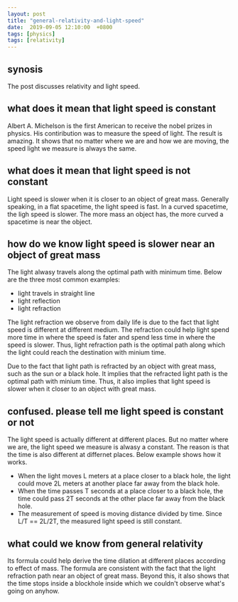 ```yaml
---
layout: post
title: "general-relativity-and-light-speed"
date:  2019-09-05 12:10:00  +0800
tags: [physics]
tags: [relativity]
---
```


## synosis
The post discusses relativity and light speed.

## what does it mean that light speed is constant
Albert A. Michelson is the first American to receive the nobel prizes in physics. His contiribution was to measure the speed of light. The result is amazing. It shows that no matter where we are and how we are moving, the speed light we measure is always the same.

## what does it mean that light speed is not constant
Light speed is slower when it is closer to an object of great mass. Generally speaking, in a flat spacetime, the light speed is fast. In a curved spacetime, the ligh speed is slower. The more mass an object has, the more curved a spacetime is near the object.

## how do we know light speed is slower near an object of great mass
The light alwasy travels along the optimal path with minimum time.
Below are the three most common examples:
* light travels in straight line
* light reflection
* light refraction

The light refraction we observe from daily life is due to the fact that light speed is different at different medium. The refraction could help light spend more time in where the speed is fater and spend less time in where the speed is slower. Thus, light refraction path is the optimal path along which the light could reach the destination with minium time.

Due to the fact that light path is refracted by an object with great mass, such as the sun or a black hole. It implies that the refracted light path is the optimal path with minium time. Thus, it also implies that light speed is slower when it closer to an object with great mass.

## confused. please tell me light speed is constant or not
The light speed is actually different at different places. But no matter where we are, the light speed we measure is alwasy a constant. The reason is that the time is also different at differnet places. Below example shows how it works.
* When the light moves L meters at a place closer to a black hole, the light could move 2L meters at another place far away from the black hole.
* When the time passes T seconds at a place closer to a black hole, the time could pass 2T seconds at the other place far away from the black hole.
* The measurement of speed is moving distance divided by time. Since L/T == 2L/2T, the measured light speed is still constant.

## what could we know from general relativity
Its formula could help derive the time dilation at different places according to effect of mass. The formula are consistent with the fact that the light refraction path near an object of great mass. Beyond this, it also shows that the time stops inside a blockhole inside which we couldn't observe what's going on anyhow.
